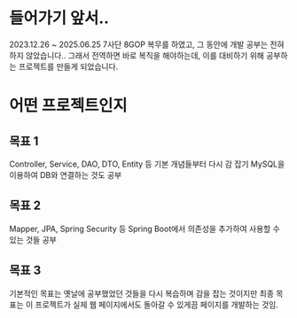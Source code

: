 # 들어가기 앞서..
2023.12.26 ~ 2025.06.25 7사단 8GOP 복무를 하였고, 그 동안에 개발 공부는 전혀 하지 않았습니다.. 그래서 전역하면 바로 복직을 해야하는데, 이를 대비하기 위해
공부하는 프로젝트를 만들게 되었습니다.

# 어떤 프로젝트인지
## 목표 1
Controller, Service, DAO, DTO, Entity 등 기본 개념들부터 다시 감 잡기
MySQL을 이용하여 DB와 연결하는 것도 공부

## 목표 2
Mapper, JPA, Spring Security 등 Spring Boot에서 의존성을 추가하여 사용할 수 있는 것들 공부

## 목표 3
기본적인 목표는 옛날에 공부했었던 것들을 다시 복습하며 감을 잡는 것이지만 최종 목표는 이 프로젝트가 실제 웹 페이지에서도 돌아갈 수 있게끔 페이지를 개발하는 것임.